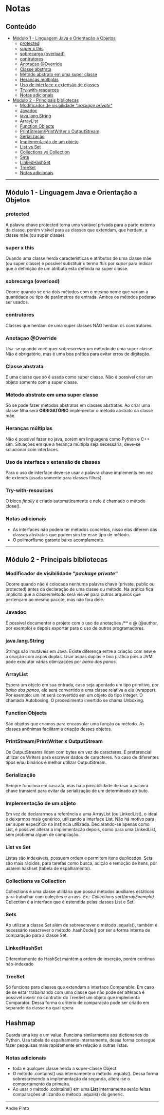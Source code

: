 # Notas

## Conteúdo
- [Módulo 1 - Linguagem Java e Orientação a Objetos](#m-dulo-1---linguagem-java-e-orienta--o-a-objetos)
  * [protected](#protected)
  * [super x this](#super-x-this)
  * [sobrecarga (overload)](#sobrecarga--overload-)
  * [contrutores](#contrutores)
  * [Anotaçao @Override](#anota-ao--override)
  * [Classe abstrata](#classe-abstrata)
  * [Método abstrato em uma super classe](#m-todo-abstrato-em-uma-super-classe)
  * [Heranças múltiplas](#heran-as-m-ltiplas)
  * [Uso de interface x extensão de classes](#uso-de-interface-x-extens-o-de-classes)
  * [Try-with-resources](#try-with-resources)
  * [Notas adicionais](#notas-adicionais)
- [Módulo 2 - Principais bibliotecas](#m-dulo-2---principais-bibliotecas)
  * [Modificador de visibilidade *"package private"*](#modificador-de-visibilidade---package-private--)
  * [Javadoc](#javadoc)
  * [java.lang.String](#javalangstring)
  * [ArrayList](#arraylist)
  * [Function Objects](#function-objects)
  * [PrintStream/PrintWriter x OutputStream](#printstream-printwriter-x-outputstream)
  * [Serialização](#serializa--o)
  * [Implementação de um objeto](#implementa--o-de-um-objeto)
  * [List vs Set](#list-vs-set)
  * [Collections vs Collection](#collections-vs-collection)
  * [Sets](#sets)
  * [LinkedHashSet](#linkedhashset)
  * [TreeSet](#treeset)
  * [Notas adicionais](#notas-adicionais-1)

---

## Módulo 1 - Linguagem Java e Orientação a Objetos
### protected
A palavra chave protected torna uma variável privada para a parte externa da classe, porém visível para as classes que extendam, que herdam, a classe mãe (ou super classe).

### super x this
Quando uma classe herda características e atributos de uma classe mãe (ou super classe) é possível substituir o termo *this* por *super* para indicar que a definição de um atributo esta definida na super classe.

### sobrecarga (overload)
Ocorre quando se cria dois métodos com o mesmo nome que variam a quantidade ou tipo de parâmetros de entrada. Ambos os métodos poderao ser usados.

### contrutores
Classes que herdam de uma super classes NÃO herdam os construtores.

### Anotaçao @Override
Usa-se quando você quer sobrescrever um método de uma super classe. Não é obrigatório, mas é uma boa prática para evitar erros de digitação.

### Classe abstrata
E uma classe que só é usada como super classe. Não é possível criar um objeto somente com a super classe.

### Método abstrato em uma super classe
Só se pode fazer métodos abstratos em classes abstratas. Ao criar uma classe filha será **OBRIGATÓRIO** implementar o método abstrato da classe mãe.

### Heranças múltiplas
Não é possível fazer no java, porém em linguagens como Python e C++ sim. Situações em que a herança múltipla seja necessária, deve-se solucionar com interfaces.

### Uso de interface x extensão de classes
Para o uso de interface deve-se usar a palavra chave implements em vez de extends (usada somente para classes filhas).

### Try-with-resources
O bloco *finally* é criado automaticamente e nele é chamado o método close().

### Notas adicionais
* As interfaces não podem ter métodos concretos, nisso elas diferem das classes abstratas que podem sim ter esse tipo de método.
* O polimorfismo garante baixo acomplamento.

---

## Módulo 2 - Principais bibliotecas
### Modificador de visibilidade *"package private"*
Ocorre quando não é colocada nenhuma palavra chave (private, public ou protected) antes da declaração de uma classe ou método. Na prática fica implícito que a classe/método será visível para outros arquivos que pertençam ao mesmo pacote, mas não fora dele.

### Javadoc
É possível documentar o projeto com o uso de anotações /** e @ (@author, por exemplo) e depois exportar para o uso de outros programadores.

### java.lang.String
Strings são imutáveis em Java. Existe diferença entre a criação com new e a criação com aspas duplas. Usar aspas duplas é boa prática pois a JVM pode executar várias otimizações por *baixo dos panos*.

### ArrayList
Espera um objeto em sua entrada, caso seja apontado um tipo primitivo, *por baixo dos panos*, ele será convertido a uma classe relativa a ele (wrapper). 
Por exemplo: um int será convertido em um objeto do tipo Integer. O chamado Autoboxing. O procedimento invertido se chama Unboxing.

### Function Objects
São objetos que criamos para encapsular uma função ou método. As classes anônimas facilitam a criação desses objetos.

### PrintStream/PrintWriter x OutputStream
Os OutputStreams lidam com bytes em vez de caracteres. É preferencial utilizar os Writers para escrever dados de caracteres. No caso de diferentes tipos e/ou binários é melhor utilizar OutputStream.

### Serialização
Sempre funciona em cascata, mas há a possibilidade de usar a palavra chave transient para evitar da serialização de um determinado atributo.

### Implementação de um objeto
Em vez de declararmos a referência a uma ArrayList<Aula> (ou LinkedList<Aula>), o ideal é deixarmos mais genérico, utilizando a interface List. Não há motivo para ser super específico na inst)ncia utilizada. Declarando-se apenas como List, é possível alterar a implementação depois, como para uma LinkedList, sem problema algum de compilação.

### List vs Set
Listas são indexáveis, possuem ordem e permitem itens duplicados. Sets são mais rápidos, para tarefas como busca, adição e remoção de itens, por usarem hashset (tabela de espalhamento).

### Collections vs Collection
Collections é uma classe utilitária que possui métodos auxiliares estáticos para trabalhar com coleções e arrays. *Ex.: Collections.sort(arrayExemplo)*
Collection é a interface que é estendida pelas classes List e Set.

### Sets
Ao utilizar a classe Set além de sobrescrever o método .equals(), também é necessário reescrever o método .hashCode() por ser a forma interna de comparação para a classe Set.

### LinkedHashSet
Diferentemente do HashSet mantém a ordem de inserção, porém continua não-indexado

### TreeSet
Só funciona para classes que extendam a interface Comparable. Em caso de se estar trabalhando com uma classe que não pode ser alterada é possível inserir no contrutor do TreeSet um objeto que implementa Comparator. Dessa forma o critério de comparação pode ser criado em separado da classe na qual opera

## Hashmap
Guarda uma key e um value. Funciona similarmente aos dictionaries do Python. Usa tabela de espalhamento internamente, dessa forma consegue fazer pesquisas mais rapidamente em relação a outras listas. 

### Notas adicionais
* toda e qualquer classe herda a super-classe Object
* O método .contains() usa internamente o método .equals(). Dessa forma sobrescrevendo a implementação da segunda, altera-se o comportamento da primeira.
* Ao usar o método .cointains() em uma **List** internamente serão feitas comparações utilizando o método .equals() do generic.

---
Andre Pinto

